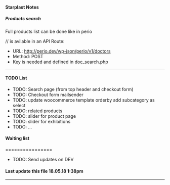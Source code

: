 ﻿#### Starplast Notes ####

##### Products search ######
Full products list can be done like in perio

// is avilable in an API Route:

* URL: http://perio.dev/wp-json/perio/v1/doctors
* Method: POST
* Key is needed and defined in doc_search.php
 
---


#### TODO List

* TODO: Search page (from top header and checkout form) 
* TODO: Checkout form mailsender
* TODO: update woocommerce template orderby add subcategory as select
* TODO: related products
* TODO: slider for product page
* TODO: slider for exhibitions
* TODO: ...


####  Waiting list
================
* TODO: Send updates on DEV 

####  Last update this file 18.05.18 1:38pm


---
 